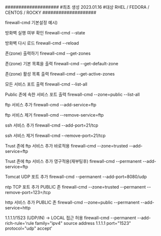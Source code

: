 ####################
#최초 생성 2023.01.16
#대상 RHEL / FEDORA / CENTOS / ROCKY
####################

firewall-cmd 기본설정 예시)

방화벽 실행 여부 확인
firewall-cmd --state

방화벽 다시 로드
firewall-cmd --reload

존(zone) 출력하기
firewall-cmd --get-zones

존(zone) 기본 목록을 출력
firewall-cmd --get-default-zone

존(zone) 활성 목록 출력
firewall-cmd --get-active-zones

모든 서비스 포트 출력
firewall-cmd --list-all

Public 존에 속한 서비스 포트 출력
firewall-cmd --zone=public --list-all

ftp 서비스 추가
firewall-cmd --add-service=ftp

ftp 서비스 제거
firewall-cmd --remove-service=ftp

ssh 서비스 추가
firewall-cmd --add-port=21/tcp

ssh 서비스 제거
firewall-cmd --remove-port=21/tcp

Trust 존에 ftp 서비스 추가 바로적용
firewall-cmd --zone=trusted --add-service=ftp

Trust 존에 ftp 서비스 추가 영구적용(재부팅후)
firewall-cmd --permanent --add-service=ftp

Tomcat UDP 포트 추가
firewall-cmd --permanent --add-port=8080/udp

ntp TCP 포트 추가 PUBLIC 존
firewall-cmd --zone=trusted --permanent --remove-port=123=/tcp

http 서비스 추가 PUBLIC 존
firewall-cmd --zone=public --permanent --add-service=http

1.1.1.1/1523 (UDP/IN) -> LOCAL 접근 허용 
firewall-cmd --permanent --add-rich-rule='rule family="ipv4" source address 1.1.1.1 port="1523" protocol="udp" accept'
